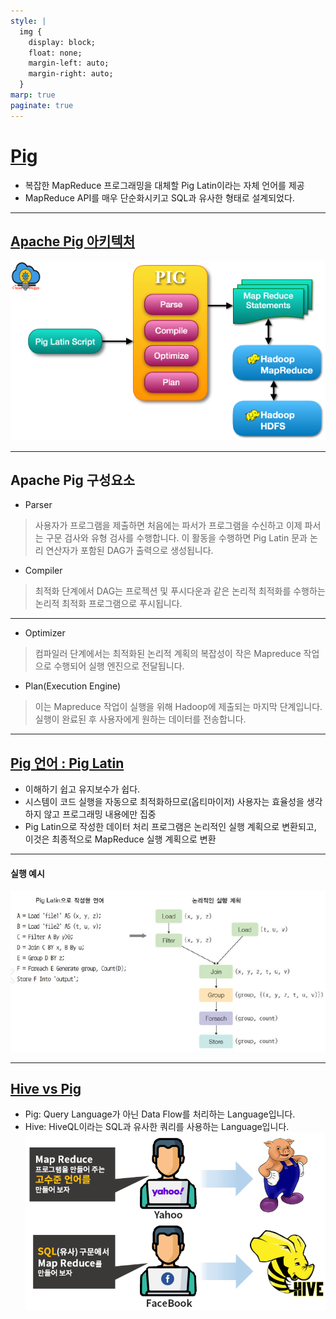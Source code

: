 ```yaml
---
style: |
  img {
    display: block;
    float: none;
    margin-left: auto;
    margin-right: auto;
  }
marp: true
paginate: true
---
```

# [Pig](http://pig.apache.org)
- 복잡한 MapReduce 프로그래밍을 대체할 Pig Latin이라는 자체 언어를 제공 
- MapReduce API를 매우 단순화시키고 SQL과 유사한 형태로 설계되었다.

---
## [Apache Pig 아키텍처](https://www.cloudduggu.com/pig/architecture/) 
![Alt text](./img/pig/image.png)

---
## Apache Pig 구성요소 
- Parser
> 사용자가 프로그램을 제출하면 처음에는 파서가 프로그램을 수신하고 이제 파서는 구문 검사와 유형 검사를 수행합니다. 이 활동을 수행하면 Pig Latin 문과 논리 연산자가 포함된 DAG가 출력으로 생성됩니다.
- Compiler
> 최적화 단계에서 DAG는 프로젝션 및 푸시다운과 같은 논리적 최적화를 수행하는 논리적 최적화 프로그램으로 푸시됩니다.

---
- Optimizer
> 컴파일러 단계에서는 최적화된 논리적 계획의 복잡성이 작은 Mapreduce 작업으로 수행되어 실행 엔진으로 전달됩니다.
- Plan(Execution Engine)
> 이는 Mapreduce 작업이 실행을 위해 Hadoop에 제출되는 마지막 단계입니다. 실행이 완료된 후 사용자에게 원하는 데이터를 전송합니다.

---
## [Pig 언어 : Pig Latin](https://warm-uk.tistory.com/62)
- 이해하기 쉽고 유지보수가 쉽다.
- 시스템이 코드 실행을 자동으로 최적화하므로(옵티마이저) 사용자는 효율성을 생각하지 않고 프로그래밍 내용에만 집중
- Pig Latin으로 작성한 데이터 처리 프로그램은 논리적인 실행 계획으로 변환되고, 이것은 최종적으로 MapReduce 실행 계획으로 변환

---
#### 실행 예시 
![Alt text](./img/pig/image-1.png)

---
## [Hive vs Pig](https://m.blog.naver.com/kokoyou7620/222170072760)
- Pig: Query Language가 아닌 Data Flow를 처리하는 Language입니다.
- Hive: HiveQL이라는 SQL과 유사한 쿼리를 사용하는 Language입니다.
![Alt text](./img/pig/image-2.png)



